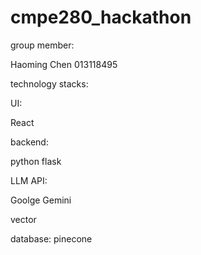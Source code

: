 # cmpe280_hackathon

group member: 

Haoming Chen 013118495

technology stacks:

UI: 

React

backend: 

python flask

LLM API: 

Goolge Gemini

vector 

database: pinecone
